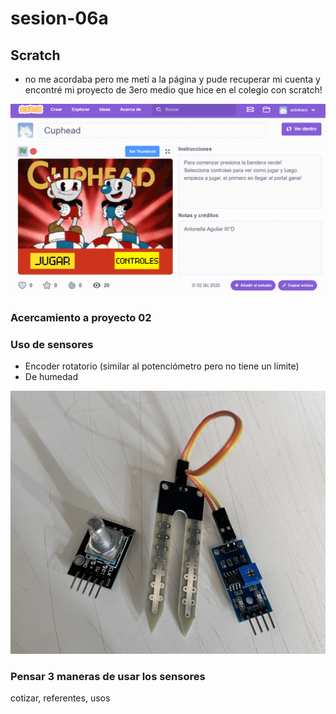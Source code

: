 # sesion-06a

## Scratch

- no me acordaba pero me metí a la página y pude recuperar mi cuenta y encontré mi proyecto de 3ero medio que hice en el colegio con scratch!

![cuphead](./imagenes/scratch.png)

### Acercamiento a proyecto 02

### Uso de sensores

- Encoder rotatorio (similar al potenciómetro pero no tiene un límite)
- De humedad

![sensores](./imagenes/sensores.jpg)

### Pensar 3 maneras de usar los sensores 

cotizar, referentes, usos


